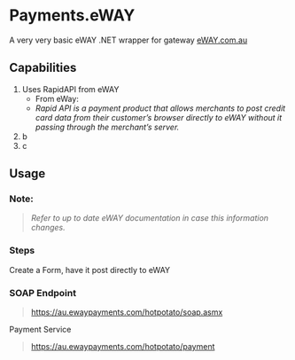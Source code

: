 Payments.eWAY
=============

A very very basic eWAY .NET wrapper for gateway [eWAY.com.au]( http://www.eway.com.au/ )



## Capabilities

1. Uses RapidAPI from eWAY  
   - From eWay:
   - *Rapid API is a payment product that allows merchants to post credit card data from their customer’s browser 
directly to eWAY without it passing through the merchant’s server.*
1. b   
1. c



## Usage

### Note:
 > *Refer to up to date eWAY documentation in case this information changes.*

### Steps

Create a Form, have it post directly to eWAY


### SOAP Endpoint

> https://au.ewaypayments.com/hotpotato/soap.asmx

Payment Service

> https://au.ewaypayments.com/hotpotato/payment
